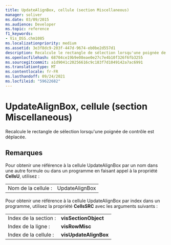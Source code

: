 ```yaml
---
title: UpdateAlignBox, cellule (section Miscellaneous)
manager: soliver
ms.date: 03/09/2015
ms.audience: Developer
ms.topic: reference
f1_keywords:
- Vis_DSS.chm1085
ms.localizationpriority: medium
ms.assetid: 3e3f8dc9-203f-447d-9674-eb0be2d557d1
description: Recalcule le rectangle de sélection lorsqu'une poignée de contrôle est déplacée.
ms.openlocfilehash: 68704ce19b9e08eae0e27c7e4b10f326f6fb3255
ms.sourcegitcommit: a1d9041c20256616c9c183f7d1049142a7ac6991
ms.translationtype: MT
ms.contentlocale: fr-FR
ms.lasthandoff: 09/24/2021
ms.locfileid: "59622682"
---
```

# <a name="updatealignbox-cell-miscellaneous-section"></a>UpdateAlignBox, cellule (section Miscellaneous)

Recalcule le rectangle de sélection lorsqu'une poignée de contrôle est déplacée.
  
## <a name="remarks"></a>Remarques

Pour obtenir une référence à la cellule UpdateAlignBox par un nom dans une autre formule ou dans un programme en faisant appel à la propriété **CellsU**, utilisez : 
  
|||
|:-----|:-----|
| Nom de la cellule :  <br/> | UpdateAlignBox  <br/> |
   
Pour obtenir une référence à la cellule UpdateAlignBox par index dans un programme, utilisez la propriété **CellsSRC** avec les arguments suivants : 
  
|||
|:-----|:-----|
| Index de la section :  <br/> |**visSectionObject** <br/> |
| Index de la ligne :  <br/> |**visRowMisc** <br/> |
| Index de la cellule :  <br/> |**visUpdateAlignBox** <br/> |
   

